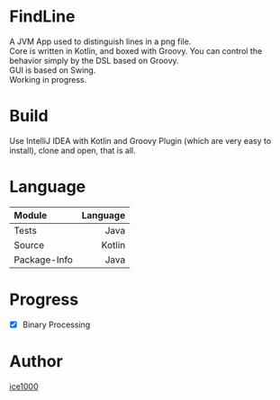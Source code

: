 # FindLine

A JVM App used to distinguish lines in a png file.<br/>
Core is written in Kotlin, and boxed with Groovy. You can control the behavior simply by the DSL based on Groovy.<br/>
GUI is based on Swing.<br/>
Working in progress.

# Build

Use IntelliJ IDEA with Kotlin and Groovy Plugin (which are very easy to install), clone and open, that is all.

# Language

Module|Language
:---|---:
Tests|Java
Source|Kotlin
Package-Info|Java

# Progress

- [X] Binary Processing

# Author

[ice1000](https://github.com/ice1000)
